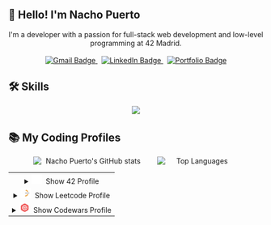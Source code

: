 ## 👋 Hello! I'm Nacho Puerto

<p align="center">
  I'm a developer with a passion for full-stack web development and low-level programming at 42 Madrid.
  <br><br>
  <a href="mailto:tuemail@gmail.com">
      <img src="https://custom-icon-badges.demolab.com/badge/Gmail-D14836?logo=gmail&logoColor=fff" alt="Gmail Badge" />
    </a>&nbsp;
    <a href="https://www.linkedin.com/in/tuusuario/">
      <img src="https://custom-icon-badges.demolab.com/badge/LinkedIn-0A66C2?logo=linkedin&logoColor=fff" alt="LinkedIn Badge" />
    </a>&nbsp;
    <a href="https://tu-portfolio.com">
      <img src="https://custom-icon-badges.demolab.com/badge/Portfolio-6f42c1?logo=link&logoColor=fff" alt="Portfolio Badge" />
    </a>
</p>

## 🛠️ Skills

<p align="center">
  <a href="https://skillicons.dev">
    <img src="https://skillicons.dev/icons?i=git,github,js,react,nodejs,mongodb,c,cpp,html,css,postman,bash,docker,ubuntu,vim,p5js,ai,ps,xd&perline=12" />
  </a>
</p>

## 📚 My Coding Profiles

<!-- GitHub Stats y Lenguajes en la misma fila -->
<p align="center">
  <img src="https://github-readme-stats.vercel.app/api?username=nachopuerto95&show_icons=true&theme=tokyonight" alt="Nacho Puerto's GitHub stats" style="display:inline-block; margin-right:20px; width: 44%;" />
  <img src="https://github-readme-stats.vercel.app/api/top-langs/?username=Nachopuerto95&layout=compact&theme=tokyonight" alt="Top Languages" style="display:inline-block; width: 32%;" />
</p>

<!-- Tabla con perfiles en columna y mayor ancho para los perfiles -->
<table align="center" width="80%">
  <tr>
    <td align="center" colspan="2">
      <details>
        <summary><img src="assets/42-logo.svg" width="20" alt="42 Logo" />&nbsp; Show 42 Profile</summary>
        <a href="https://github.com/oakoudad/badge42">
          <img src="https://badge.mediaplus.ma/darkblue/jpuerto-?1337Badge=off&UM6P=off" alt="jpuerto's 42 stats" width="100%" />
        </a>
      </details>
    </td>
  </tr>
  <tr>
    <td align="center" colspan="2">
      <details>
        <summary><img src="assets/LeetCode_Logo_1.png" width="20" alt="Leetcode logo" />&nbsp; Show Leetcode Profile</summary>
        <a href="https://leetcode.com/u/nachopuerto95/">
          <br><br>
          <img src="https://leetcard.jacoblin.cool/Nachopuerto95?theme=nord" alt="LeetCode stats" width="100%" />
        </a>
      </details>
    </td>
  </tr>
  <tr>
    <td align="center" colspan="2">
      <details>
        <summary><img src="assets/5387632.png" width="20" alt="42 Logo" />&nbsp; Show Codewars Profile</summary>
        <a href="https://www.codewars.com/users/Nachopuerto95">
          <br><br>
          <img src="https://github.r2v.ch/codewars?user=Nachopuerto95&name=true&top_languages=true&stroke=%23b362ff&theme=purple_dark" alt="Codewars stats" width="100%" />
        </a>
      </details>
    </td>
  </tr>
</table>
